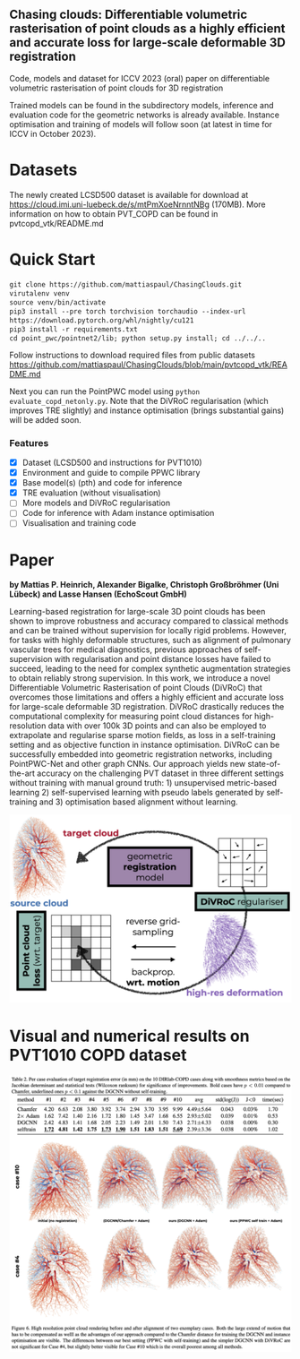## Chasing clouds: Differentiable volumetric rasterisation of point clouds as a highly efficient and accurate loss for large-scale deformable 3D registration
Code, models and dataset for ICCV 2023 (oral) paper on differentiable volumetric rasterisation of point clouds for 3D registration

Trained models can be found in the subdirectory models, inference and evaluation code for the geometric networks is already available. Instance optimisation and training of models will follow soon (at latest in time for ICCV in October 2023).

# Datasets
The newly created LCSD500 dataset is available for download at https://cloud.imi.uni-luebeck.de/s/mtPmXoeNrnntNBg (170MB).
More information on how to obtain PVT_COPD can be found in pvtcopd_vtk/README.md

# Quick Start

```
git clone https://github.com/mattiaspaul/ChasingClouds.git
virutalenv venv
source venv/bin/activate
pip3 install --pre torch torchvision torchaudio --index-url https://download.pytorch.org/whl/nightly/cu121
pip3 install -r requirements.txt
cd point_pwc/pointnet2/lib; python setup.py install; cd ../../..
```
Follow instructions to download required files from public datasets <https://github.com/mattiaspaul/ChasingClouds/blob/main/pvtcopd_vtk/README.md>

Next you can run the PointPWC model using ``python evaluate_copd_netonly.py``. 
Note that the DiVRoC regularisation (which improves TRE slightly) and instance optimisation (brings substantial gains) will be added soon.

### Features
- [x] Dataset (LCSD500 and instructions for PVT1010)
- [x] Environment and guide to compile PPWC library
- [x] Base model(s) (pth) and code for inference
- [x] TRE evaluation (without visualisation) 
- [ ] More models and DiVRoC regularisation
- [ ] Code for inference with Adam instance optimisation
- [ ] Visualisation and training code

# Paper
**by Mattias P. Heinrich, Alexander Bigalke, Christoph Großbröhmer (Uni Lübeck) and Lasse Hansen (EchoScout GmbH)**

Learning-based registration for large-scale 3D point clouds has been shown to improve robustness and accuracy compared to classical methods and can be trained without supervision for locally rigid problems. However, for tasks with highly deformable structures, such as alignment of pulmonary vascular trees for medical diagnostics, previous approaches of self-supervision with regularisation and point distance losses have failed to succeed, leading to the need for complex synthetic augmentation strategies to obtain reliably strong supervision. In this work, we introduce a novel Differentiable Volumetric Rasterisation of point Clouds (DiVRoC) that overcomes those limitations and offers a highly efficient and accurate loss for large-scale deformable 3D registration. DiVRoC drastically reduces the computational complexity for measuring point cloud distances for high-resolution data with over 100k 3D points and can also be employed to extrapolate and regularise sparse motion fields, as loss in a self-training setting and as objective function in instance optimisation. DiVRoC can be successfully embedded into geometric registration networks, including PointPWC-Net and other graph CNNs. Our approach yields new state-of-the-art accuracy on the challenging PVT dataset in three different settings without training with manual ground truth: 1) unsupervised metric-based learning 2) self-supervised learning with pseudo labels generated by self-training and 3) optimisation based alignment without learning.

![Concept](iccv_fig1.png?raw=true "Concept")

# Visual and numerical results on PVT1010 COPD dataset
![Results](github_visual.png?raw=true "Concept")


